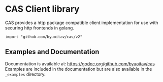 # CAS Client library

CAS provides a http package compatible client implementation for use with
securing http frontends in golang.

    import "github.com/byuoitav/cas/v2"

## Examples and Documentation

Documentation is available at: https://godoc.org/github.com/byuoitav/cas
Examples are included in the documentation but are also available in the
`_examples` directory.
